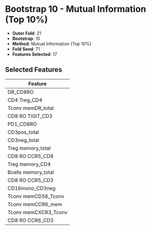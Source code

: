 # Bootstrap 10 - Mutual Information (Top 10%)

- **Outer Fold**: 21
- **Bootstrap**: 10
- **Method**: Mutual Information (Top 10%)
- **Fold Seed**: 71
- **Features Selected**: 17

## Selected Features

| Feature |
|---------|
| DR_CD8RO |
| CD4 Treg_CD4 |
| Tconv memDR_total |
| CD8 RO TIGIT_CD3 |
| PD1_CD8RO |
| CD3pos_total |
| CD3neg_total |
| Treg memory_total |
| CD8 RO CCR5_CD8 |
| Treg memory_CD4 |
| Bcells memory_total |
| CD8 RO CCR5_CD3 |
| CD16mono_CD3neg |
| Tconv memCD56_Tconv |
| Tconv memCCR6_mem |
| Tconv memCXCR3_Tconv |
| CD8 RO CCR6_CD3 |
